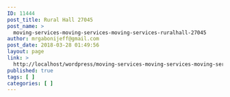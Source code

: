 ```yaml
---
ID: 11444
post_title: Rural Hall 27045
post_name: >
  moving-services-moving-services-moving-services-ruralhall-27045
author: mrgabonijeff@gmail.com
post_date: 2018-03-28 01:49:56
layout: page
link: >
  http://localhost/wordpress/moving-services-moving-services-moving-services-ruralhall-27045/
published: true
tags: [ ]
categories: [ ]
---
```

